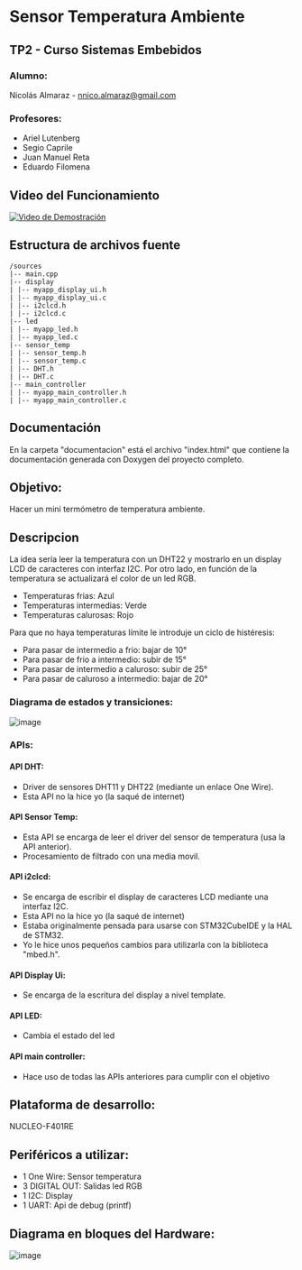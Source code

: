 # Sensor Temperatura Ambiente

## TP2 - Curso Sistemas Embebidos
### Alumno:
Nicolás Almaraz - nnico.almaraz@gmail.com

### Profesores: 
- Ariel Lutenberg
- Segio Caprile
- Juan Manuel Reta
- Eduardo Filomena

## Video del Funcionamiento
[![Video de Demostración](https://img.youtube.com/vi/RLAnkBudodU/0.jpg)](https://youtu.be/RLAnkBudodU)

## Estructura de archivos fuente
```
/sources
|-- main.cpp
|-- display
| |-- myapp_display_ui.h
| |-- myapp_display_ui.c
| |-- i2clcd.h
| |-- i2clcd.c
|-- led
| |-- myapp_led.h
| |-- myapp_led.c
|-- sensor_temp
| |-- sensor_temp.h
| |-- sensor_temp.c
| |-- DHT.h
| |-- DHT.c
|-- main_controller
| |-- myapp_main_controller.h
| |-- myapp_main_controller.c
```

## Documentación
En la carpeta "documentacion" está el archivo "index.html" que contiene la documentación generada con Doxygen del proyecto completo.

## Objetivo:
Hacer un mini termómetro de temperatura ambiente.

## Descripcion
La idea sería leer la temperatura con un DHT22 y mostrarlo en un display LCD de caracteres con interfaz I2C.
Por otro lado, en función de la temperatura se actualizará el color de un led RGB.
- Temperaturas frias: Azul
- Temperaturas intermedias: Verde
- Temperaturas calurosas: Rojo

Para que no haya temperaturas límite le introduje un ciclo de histéresis:
- Para pasar de intermedio a frio: bajar de 10°
- Para pasar de frio a intermedio: subir de 15°
- Para pasar de intermedio a caluroso: subir de 25°
- Para pasar de caluroso a intermedio: bajar de 20°

### Diagrama de estados y transiciones:
![image](https://github.com/user-attachments/assets/f862cdf5-48c5-4ec2-b2f6-c4ba90b4de31)


### APIs:

#### API DHT:
- Driver de sensores DHT11 y DHT22 (mediante un enlace One Wire).
- Esta API no la hice yo (la saqué de internet)

#### API Sensor Temp:
- Esta API se encarga de leer el driver del sensor de temperatura (usa la API anterior).
- Procesamiento de filtrado con una media movil.

#### API i2clcd:
- Se encarga de escribir el display de caracteres LCD mediante una interfaz I2C.
- Esta API no la hice yo (la saqué de internet)
- Estaba originalmente pensada para usarse con STM32CubeIDE y la HAL de STM32.
- Yo le hice unos pequeños cambios para utilizarla con la biblioteca "mbed.h".

#### API Display Ui:
- Se encarga de la escritura del display a nivel template.

#### API LED:
- Cambia el estado del led

#### API main controller:
- Hace uso de todas las APIs anteriores para cumplir con el objetivo

## Plataforma de desarrollo:
NUCLEO-F401RE

## Periféricos a utilizar:
- 1 One Wire: Sensor temperatura
- 3 DIGITAL OUT: Salidas led RGB
- 1 I2C: Display
- 1 UART: Api de debug (printf)

## Diagrama en bloques del Hardware:
![image](https://github.com/user-attachments/assets/7905063c-9f3a-41f7-96ab-7ea63691224c)


